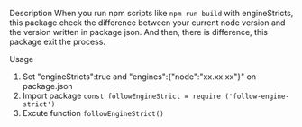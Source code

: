 Description
When you run npm scripts like `npm run build` with engineStricts, this package check the difference between your current node version and the version written in package json.
And then, there is difference, this package exit the process. 

Usage
1. Set "engineStricts":true and "engines":{"node":"xx.xx.xx"}" on package.json
1. Import package `const followEngineStrict = require ('follow-engine-strict')`
1. Excute function `followEngineStrict()`